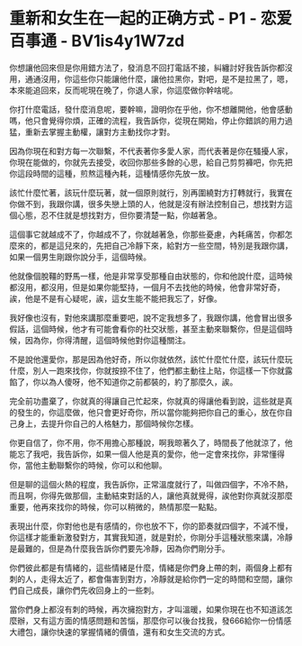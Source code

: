 # 重新和女生在一起的正确方式 - P1 - 恋爱百事通 - BV1is4y1W7zd

你想讓他回來但是你用錯方法了，發消息不回打電話不接，糾纏討好我告訴你都沒用，通通沒用，你這些你只能讓他什麼，讓他拉黑你，對吧，是不是拉黑了，嗯，本來能追回來，反而呢現在晚了，你退人家，你這麼做你幹啥呢。

你打什麼電話，發什麼消息呢，要幹嘛，證明你在乎他，你不想離開他，他會感動嗎，他只會覺得你煩，正確的流程，我告訴你，從現在開始，停止你錯誤的用力過猛，重新去掌握主動權，讓對方主動找你才對。

因為你現在和對方每一次聯繫，不代表著你多愛人家，而代表著是你在騷擾人家，你現在能做的，你就先去接受，收回你那些多餘的心思，給自己剪剪褲吧，你先把你這段時間的這種，煎熬這種內耗，這種情感你先放一放。

該忙什麼忙著，該玩什麼玩著，就一個原則就行，別再圍繞對方打轉就行，我實在你做不到，我跟你講，很多失戀上頭的人，他就是沒有辦法控制自己，想找對方這個心態，忍不住就是想找對方，但你要清楚一點，你越著急。

這個事它就越成不了，你越成不了，你就越著急，你那些憂慮，內耗痛苦，你都怎麼來的，都是這兒來的，先把自己冷靜下來，給對方一些空間，特別是我跟你講，如果一個男生剛跟你說分手，這個時候。

他就像個脫韁的野馬一樣，他是非常享受那種自由狀態的，你和他說什麼，這時候都沒用，都沒用，但是如果你能堅持，一個月不去找他的時候，他會非常好奇，誒，他是不是有心疑呢，誒，這女生能不能把我忘了，好像。

我好像也沒有，對他來講那麼重要吧，說不定我想多了，我跟你講，他會冒出很多假話，這個時候，他才有可能會看你的社交狀態，甚至主動來聯繫你，但是這個時候，因為你，你得清醒，這個時候他對你這種關注。

不是說他還愛你，那是因為他好奇，所以你就依然，該忙什麼忙什麼，該玩什麼玩什麼，別人一跑來找你，你就按捺不住了，他們都主動往上貼，你這樣一下你就露餡了，你以為人傻呀，他不知道你之前都裝的，約了那麼久，誒。

完全前功盡棄了，你就真的得讓自己忙起來，你就真的得讓他看到說，這些就是真的發生的，你這麼做，他只會更好奇你，所以當你能夠把你自己的重心，放在你自己身上，去提升你自己的人格魅力，那個時候你怎樣。

你更自信了，你不用，你不用擔心那種說，啊我晾著久了，時間長了他就涼了，他能忘了我吧，我告訴你，如果一個人他是真的愛你，他一定會來找你，非常懂得你，當他主動聯繫你的時候，你可以和他聊。

但是聊的這個火熱的程度，我告訴你，正常溫度就行了，叫做四個字，不冷不熱，而且啊，你得先做那個，主動結束對話的人，讓他真就覺得，誒他對你真就沒那麼重要，他再來找你的時候，你可以稍微的，熱情那麼一點點。

表現出什麼，你對他也是有感情的，你也放不下，你的節奏就四個字，不減不慢，你這樣才能重新激發對方，其實我知道，就是對於，你剛分手這種狀態來講，冷靜是最難的，但是為什麼我告訴你們要先冷靜，因為你們剛分手。

你們彼此都是有情緒的，這些情緒是什麼，情緒是你們身上帶的刺，兩個身上都有刺的人，走得太近了，都會傷害到對方，冷靜就是給你們一定的時間和空間，讓你們自己成長，讓你們先收回身上的一些刺。

當你們身上都沒有刺的時候，再次擁抱對方，才叫溫暖，如果你現在也不知道該怎麼辦，又有這方面的情感問題和苦惱，那麼你可以後台找我，發666給你一份情感大禮包，讓你快速的掌握情緒的價值，還有和女生交流的方式。

